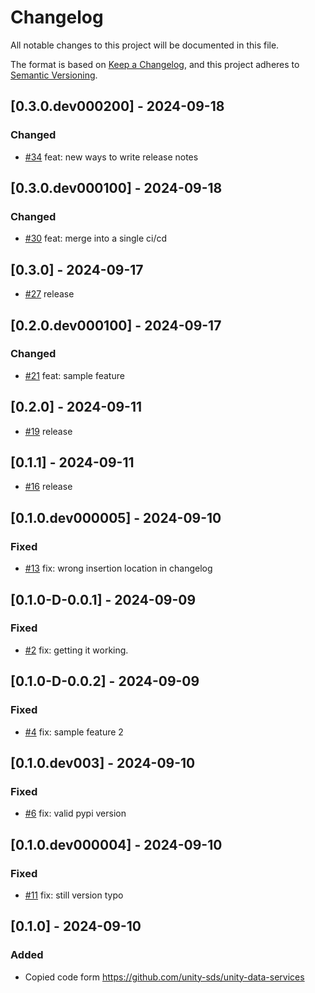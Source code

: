 # Changelog

All notable changes to this project will be documented in this file.

The format is based on [Keep a Changelog](https://keepachangelog.com/en/1.0.0/),
and this project adheres to [Semantic Versioning](https://semver.org/spec/v2.0.0.html).


## [0.3.0.dev000200] - 2024-09-18
### Changed
- [#34](https://github.com/unity-sds/unity-data-services/pull/34) feat: new ways to write release notes

## [0.3.0.dev000100] - 2024-09-18
### Changed
- [#30](https://github.com/unity-sds/unity-data-services/pull/30) feat: merge into a single ci/cd

## [0.3.0] - 2024-09-17

- [#27](https://github.com/unity-sds/unity-data-services/pull/27) release

## [0.2.0.dev000100] - 2024-09-17
### Changed
- [#21](https://github.com/unity-sds/unity-data-services/pull/21) feat: sample feature

## [0.2.0] - 2024-09-11

- [#19](https://github.com/unity-sds/unity-data-services/pull/19) release

## [0.1.1] - 2024-09-11

- [#16](https://github.com/unity-sds/unity-data-services/pull/16) release

## [0.1.0.dev000005] - 2024-09-10
### Fixed
- [#13](https://github.com/unity-sds/unity-data-services/pull/13) fix: wrong insertion location in changelog

## [0.1.0-D-0.0.1] - 2024-09-09
### Fixed
- [#2](https://github.com/unity-sds/unity-data-services/pull/2) fix: getting it working.

## [0.1.0-D-0.0.2] - 2024-09-09
### Fixed
- [#4](https://github.com/unity-sds/unity-data-services/pull/4) fix: sample feature 2

## [0.1.0.dev003] - 2024-09-10
### Fixed
- [#6](https://github.com/unity-sds/unity-data-services/pull/6) fix: valid pypi version

## [0.1.0.dev000004] - 2024-09-10
### Fixed
- [#11](https://github.com/unity-sds/unity-data-services/pull/11) fix: still version typo

## [0.1.0] - 2024-09-10
### Added
- Copied code form https://github.com/unity-sds/unity-data-services